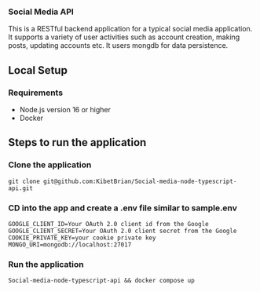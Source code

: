 ### Social Media API
This is a RESTful backend application for a typical social media application. It supports a variety of user activities such as account creation, making posts, updating accounts etc.
It users mongdb for data persistence.

## Local Setup

### Requirements

- Node.js version 16 or higher
- Docker

## Steps to run the application

### Clone the application
```
git clone git@github.com:KibetBrian/Social-media-node-typescript-api.git

```
### CD into the app and create a .env file similar to sample.env
```
GOOGLE_CLIENT_ID=Your OAuth 2.0 client id from the Google
GOOGLE_CLIENT_SECRET=Your OAuth 2.0 client secret from the Google
COOKIE_PRIVATE_KEY=your cookie private key
MONGO_URI=mongodb://localhost:27017

```


### Run the application

```
Social-media-node-typescript-api && docker compose up

```


